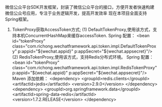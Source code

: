 微信公众平台SDK开发框架，封装了微信公众平台的接口，方便开发者快速构建微信公众号应用，专注于业务逻辑开发，提高开发效率
现在本项目全面支持Spring框架。

1. TokenProxy获取AccessToken方式;
   (1) DefaultTokenProxy,使用该方式，支持本机ConcurrentHashMap来缓存accessToken.
   Spring 配置：
   &lt;bean id="tokenProxy" class="com.richong.wechatframework.api.token.impl.DefaultTokenProxy"
             p:appid="${wechat.appid}" p:appSecret="${wechat.appsecret}"/&gt;
   (2) RedisTokenProxy,使用该方式，支持Redis分布式环境。
   Spring 配置：
   &lt;bean id="tokenProxy" class="com.richong.wechatframework.api.token.impl.RedisTokenProxy"
             p:appid="${wechat.appid}" p:appSecret="${wechat.appsecret}"/&gt;
   Maven 添加依赖：
   &lt;dependency&gt;
       &lt;groupId&gt;redis.clients&lt;/groupId&gt;
       &lt;artifactId&gt;jedis&lt;/artifactId&gt;
       &lt;version&gt;2.9.0&lt;/version&gt;
   &lt;/dependency&gt;
   &lt;dependency&gt;
       &lt;groupId&gt;org.springframework.data&lt;/groupId&gt;
       &lt;artifactId&gt;spring-data-redis&lt;/artifactId&gt;
       &lt;version&gt;1.7.2.RELEASE&lt;/version&gt;
   &lt;/dependency&gt;